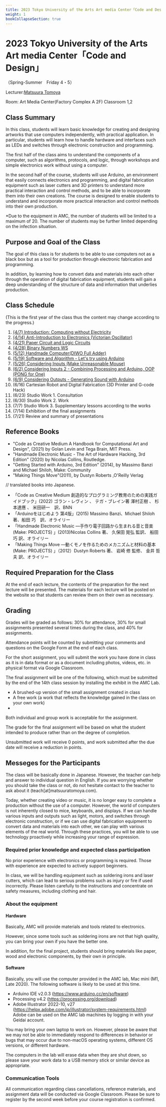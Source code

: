 ```yaml
---
title: 2023 Tokyo University of the Arts Art media Center「Code and Design」（Spring-Summer　Friday 4・5）
weight: 1
bookCollapseSection: true
---
```

# 2023 Tokyo University of the Arts Art media Center「Code and Design」

（Spring-Summer　Friday 4・5）


Lecturer:[Matsuura Tomoya ](https://matsuuratomoya.com/en)

Room: Art Media Center(Factory Complex A 2F) Classroom 1,2

## Class Summary

In this class, students will learn basic knowledge for creating and designing artworks that use computers independently, with practical application. In particular, students will learn how to handle hardware and interfaces such as LEDs and switches through electronic construction and programming.

The first half of the class aims to understand the components of a computer, such as algorithms, protocols, and logic, through workshops and simple electronics work without using a computer.

In the second half of the course, students will use Arduino, an environment that easily connects electronics and programming, and digital fabrication equipment such as laser cutters and 3D printers to understand more practical interaction and control methods, and to be able to incorporate them into their own creations. The course is designed to enable students to understand and incorporate more practical interaction and control methods into their own production.

*Due to the equipment in AMC, the number of students will be limited to a maximum of 20. The number of students may be further limited depending on the infection situation.

## Purpose and Goal of the Class	

The goal of this class is for students to be able to use computers not as a black box but as a tool for production through electronic fabrication and programming.

In addition, by learning how to convert data and materials into each other through the operation of digital fabrication equipment, students will gain a deep understanding of the structure of data and information that underlies production.


## Class Schedule

(This is the first year of the class thus the content may change according to the progress.)

1. [(4/7) Introduction: Computing without Electricity](./1)
2. [(4/14) Anti-Introduction to Electronics (Victorian Oscillator)](./2)
3. [(4/21) Paper Circuit and Logic Circuits](./3)
4. [(4/28) Binary Numbers WS ](./4)
5. [(5/12) Handmade Computer(DIWO Full Adder)](./5)
6. [(5/19) Software and Algorithm - Let's try using Arduino](./6)
7. [(5/26) Considering Inputs (Make Unreasonable Mouse)](./7)
8. [(6/2) Considering Inputs 2 - Combining Processing and Arduino, OOP (PONG for One)](./8)
9. [(6/9) Considering Outputs - Generating Sound with Arduino](./9)
10. (6/16) Cartesian Robot and Digital Fabrication (3D Printer and G-code Hack)
11. (6/23) Studio Work 1. Consultation
12. (6/30) Studio Work 2. Work
13. (7/7) Studio Work 3. Supplementary lessons according to the works
14. (7/14) Exhibition of the final assignments
15. (7/21) Review and summary of presentations


## Reference Books

- "Code as Creative Medium A Handbook for Computational Art and Design", (2021) by Golan Levin and Tega Brain, MIT Press.
- "Handmade Electronic Music - The Art of Hardware Hacking, 3rd Edition" (2020) by Nicolas Collins, Routledge.
- "Getting Started with Arduino, 3rd Edition" (2014), by Massimo Banzi and Michael Shiloh, Make: Community
- "Making Things Move"(2011), by Dustyn Roberts ,O'Reilly Verlag

// translated books into Japanese.

- 「Code as Creative Medium 創造的なプログラミング教育のための実践ガイドブック」(2022) ゴラン・レヴィン 、 テガ・ブレイン著 澤村正樹 、 杉本達應 、 米田研一　訳、BNN
- 「Arduinoをはじめよう 第4版」(2015) Massimo Banzi、Michael Shiloh　著、船田 巧　訳、オライリー
- 「Handmade Electronic Music ―手作り電子回路から生まれる音と音楽 (Make: PROJECTS) 」(2013)Nicolas Collins 著、 久保田 晃弘 監訳、 船田 巧 訳、オライリー
- 「Making Things Move ―動くモノを作るためのメカニズムと材料の基本 (Make: PROJECTS) 」（2012）Dustyn Roberts 著、 岩崎 修 監修、 金井 哲夫 訳、オライリー

## Required Preparation for the Class

At the end of each lecture, the contents of the preparation for the next lecture will be presented.
The materials for each lecture will be posted on the website so that students can review them on their own as necessary.

## Grading

Grades will be graded as follows: 30% for attendance, 30% for small assignments presented several times during the class, and 40% for assignments.

Attendance points will be counted by submitting your comments and questions on the Google Form at the end of each class.

For the short assignment, you will submit the work you have done in class as it is in data format or as a document including photos, videos, etc. in physical format via Google Classroom.

The final assignment will be one of the following, which must be submitted by the end of the 14th class session by installing the exhibit in the AMC Lab.

- A brushed-up version of the small assignment created in class
- A free work (a work that reflects the knowledge gained in the class on your own work)
- 
Both individual and group work is acceptable for the assignment.

The grade for the final assignment will be based on what the student intended to produce rather than on the degree of completion.

Unsubmitted work will receive 0 points, and work submitted after the due date will receive a reduction in points.

## Messeges for the Participants

The class will be basically done in Japanese. However, the teacher can help and answer to individual question in English. If you are worrying whether you should take the class or not, do not hesitate contact to the teacher to ask about it (teach[at]matsuuratomoya.com).

Today, whether creating video or music, it is no longer easy to complete a production without the use of a computer. However, the world of computers is not inherently closed to mice, keyboards, and displays. If we can handle various inputs and outputs such as light, motors, and switches through electronic construction, or if we can use digital fabrication equipment to convert data and materials into each other, we can play with various elements of the real world. Through these practices, you will be able to use technology proactively while increasing your range of expression.

### Required prior knowledge and expected class participation

No prior experience with electronics or programming is required. Those with experience are expected to actively support beginners.

In class, we will be handling equipment such as soldering irons and laser cutters, which can lead to serious problems such as injury or fire if used incorrectly. Please listen carefully to the instructions and concentrate on safety measures, including clothing and hair.

### About the equipment

#### Hardware

Basically, AMC will provide materials and tools related to electronics.

However, since some tools such as soldering irons are not that high quality, you can bring your own if you have the better one.

In addition, for the final project, students should bring materials like paper, wood and electronic components, by their own in principle.

#### Software

Basically, you will use the computer provided in the AMC lab, Mac mini (M1, Late 2020).
The following software is likely to be used at this time.

- Arduino IDE v2.0.3 (https://www.arduino.cc/en/software)
- Processing v4.2 (https://processing.org/download)
- Adobe Illustrator 2022-10, v27 (https://helpx.adobe.com/jp/illustrator/system-requirements.html)
Adobe can be used on the AMC lab machines by logging in with your Geidai account.

You may bring your own laptop to work on. However, please be aware that we may not be able to immediately respond to differences in behavior or bugs that may occur due to non-macOS operating systems, different OS versions, or different hardware.

The computers in the lab will erase data when they are shut down, so please save your work data to a USB memory stick or similar device as appropriate.

### Communication Tools

All communication regarding class cancellations, reference materials, and assignment data will be conducted via Google Classroom. Please be sure to register by the second week before your course registration is confirmed.